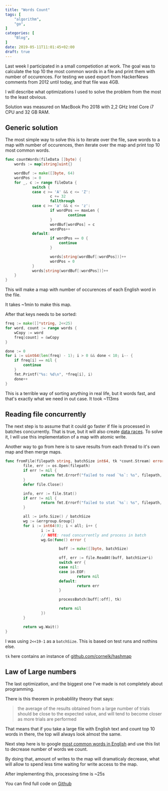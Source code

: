 ```yaml
---
title: "Words Count"
tags: [
    "algorithm",
    "go",
]
categories: [
    "Blog",
]
date: 2019-05-11T11:01:45+02:00
draft: true
---
```


Last week I participated in a small competiotion at work. The goal was to calculate the 
top 10 the most common words in a file and print them with number of occurences. For 
testing we used export from HackerNews comments from 2012 until today, and that file 
was 4GB.

I will describe what optimizations I used to solve the problem from the most to the least
obvious. 

Solution was measured on MacBook Pro 2018 with 2,2 GHz Intel Core i7 CPU and 32 GB RAM.

## Generic solution 

The most simple way to solve this is to iterate over the file, save words to a map with 
number of occurences, then iterate over the map and print top 10 most common words.

```go
func countWords(fileData []byte) {
    words := map[string]uint{}

    wordBuf := make([]byte, 64)
    wordPos := 0
    for _, c := range fileData {
            switch {
            case c >= 'A' && c <= 'Z':
                    c += 32
                    fallthrough
            case c >= 'a' && c <= 'z':
                    if wordPos == maxLen {
                            continue
                    }
                    wordBuf[wordPos] = c
                    wordPos++
            default:
                    if wordPos == 0 {
                        continue
                    }

                    words[string(wordBuf[:wordPos])]++
                    wordPos = 0
            }
            words[string(wordBuf[:wordPos])]++
    }
}
```

This will make a map with number of occurences of each English word in the file.

It takes ~1min to make this map.

After that keys needs to be sorted: 
```go
freq := make([]*string, 2<<25)
for word, count := range words {
    wCopy := word
    freq[count] = &wCopy
}

done := 0
for i := uint64(len(freq) - 1); i > 0 && done < 10; i-- {
    if freq[i] == nil {
        continue
    }
    fmt.Printf("%s: %d\n", *freq[i], i)
    done++
}
```

This is a terrible way of sorting anything in real life, but it words fast, and that's 
exactly what we need in out case. It took ~113ms

## Reading file concurrently

The next step is to assume that it could go faster if file is processed in batches 
concurrently. That is true, but it will also create [data races](https://galaiko.rocks/posts/blog/go-data-races/).
To solve it, I will use this implementation of a map with atomic write. 

Another way to go from here is to save results from each thread to it's own map and 
then merge maps. 

```go
func fromFile(filepath string, batchSize int64, tk *count.Stream) error {
        file, err := os.Open(filepath)
        if err != nil {
                return fmt.Errorf("failed to read `%s`: %s", filepath, err)
        }
        defer file.Close()

        info, err := file.Stat()
        if err != nil {
                return fmt.Errorf("failed to stat `%s`: %s", filepath, err)
        }

        all := info.Size() / batchSize
        wg := &errgroup.Group{}
        for i := int64(0); i < all; i++ {
                i := i
                // NOTE: read concurrently and process in batch
                wg.Go(func() error {

                        buff := make([]byte, batchSize)

                        off, err := file.ReadAt(buff, batchSize*i)
                        switch err {
                        case nil:
                        case io.EOF:
                                return nil
                        default:
                                return err
                        }

                        processBatch(buff[:off], tk)

                        return nil
                })
        }

        return wg.Wait()
}
```

I was using `2<<19-1` as a `batchSize`. This is based on test runs and nothins else.

`tk` here contains an instance of [github.com/cornelk/hashmap](https://github.com/cornelk/hashmap/)

## Law of Large numbers

The last optimization, and the biggest one I've made is not completely about programming.

There is this theorem in probablility theory that says:

>  the average of the results obtained from a large number of trials should be close
to the expected value, and will tend to become closer as more trials are performed

That means that if you take a large file with English text and count top 10 words in there, 
the top will always look almost the same.

Next step here is to google [most common words in English](https://en.wikipedia.org/wiki/Most_common_words_in_English)
and use this list to decrease number of words we count.

By doing that, amount of writes to the map will dramaticaly decrease, what will allow 
to spend less time waiting for write access to the map.

After implementing this, processing time is ~25s

You can find full code on [Github](https://github.com/ngalaiko/words)
